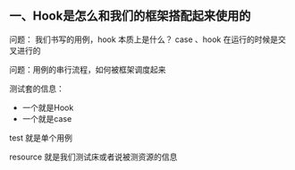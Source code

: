 

## 一、Hook是怎么和我们的框架搭配起来使用的

问题： 我们书写的用例，hook 本质上是什么？ case 、hook 在运行的时候是交叉进行的

问题：用例的串行流程，如何被框架调度起来



测试套的信息：

- 一个就是Hook
- 一个就是case



test 就是单个用例

resource 就是我们测试床或者说被测资源的信息






